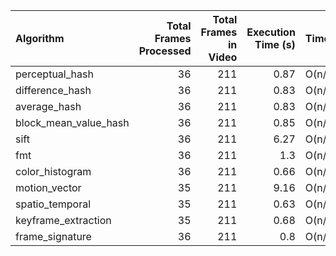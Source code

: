 | Algorithm             |   Total Frames Processed |   Total Frames in Video |   Execution Time (s) | Time Complexity                       | Space Complexity   | Determinism Check   | v1_vs_v2_Same   |   Similarity Check Time (s) |
|:----------------------|-------------------------:|------------------------:|---------------------:|:--------------------------------------|:-------------------|:--------------------|:----------------|----------------------------:|
| perceptual_hash       |                       36 |                     211 |                 0.87 | O(n/static/uploads\sample_video2.mp4) | O(n)               | True                | True            |                     1.5584  |
| difference_hash       |                       36 |                     211 |                 0.83 | O(n/static/uploads\sample_video2.mp4) | O(n)               | True                | True            |                     1.45398 |
| average_hash          |                       36 |                     211 |                 0.83 | O(n/static/uploads\sample_video2.mp4) | O(n)               | True                | True            |                     1.4903  |
| block_mean_value_hash |                       36 |                     211 |                 0.85 | O(n/static/uploads\sample_video2.mp4) | O(n)               | True                | True            |                     1.51124 |
| sift                  |                       36 |                     211 |                 6.27 | O(n/static/uploads\sample_video2.mp4) | O(n)               | False               | True            |                    11.8366  |
| fmt                   |                       36 |                     211 |                 1.3  | O(n/static/uploads\sample_video2.mp4) | O(n)               | True                | True            |                     2.64519 |
| color_histogram       |                       36 |                     211 |                 0.66 | O(n/static/uploads\sample_video2.mp4) | O(n)               | True                | True            |                     1.29227 |
| motion_vector         |                       35 |                     211 |                 9.16 | O(n/static/uploads\sample_video2.mp4) | O(n)               | True                | True            |                    18.7592  |
| spatio_temporal       |                       35 |                     211 |                 0.63 | O(n/static/uploads\sample_video2.mp4) | O(n)               | True                | True            |                     1.29701 |
| keyframe_extraction   |                       35 |                     211 |                 0.68 | O(n/static/uploads\sample_video2.mp4) | O(n)               | True                | True            |                     1.43517 |
| frame_signature       |                       36 |                     211 |                 0.8  | O(n/static/uploads\sample_video2.mp4) | O(n)               | True                | True            |                     1.62625 |
